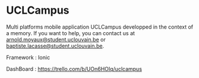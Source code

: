 # UCLCampus
Multi platforms mobile application UCLCampus developped in the context of a memory. If you want to help, you can contact us at arnold.moyaux@student.uclouvain.be or baptiste.lacasse@student.uclouvain.be.

Framework : Ionic

DashBoard : https://trello.com/b/UOn6HOIq/uclcampus
